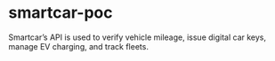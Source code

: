 # smartcar-poc
Smartcar’s API is used to verify vehicle mileage, issue digital car keys, manage EV charging, and track fleets. 
